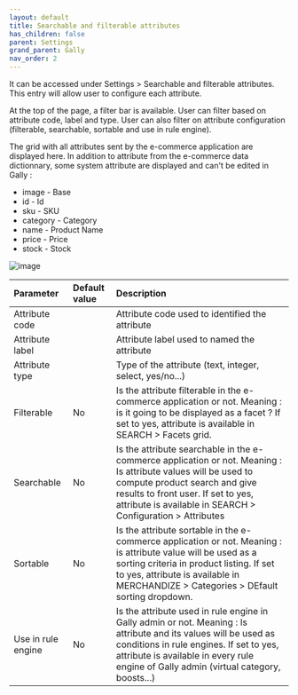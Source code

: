 ```yaml
---
layout: default
title: Searchable and filterable attributes
has_children: false
parent: Settings
grand_parent: Gally
nav_order: 2
---
```

It can be accessed under Settings > Searchable and filterable attributes. This entry will allow user to configure each attribute.

At the top of the page, a filter bar is available. User can filter based on attribute code, label and type. User can also filter on attribute configuration (filterable, searchable, sortable and use in rule engine).

The grid with all attributes sent by the e-commerce application are displayed here.
In addition to attribute from the e-commerce data dictionnary, some system attribute are displayed and can't be edited in Gally : 
* image - Base
* id - Id
* sku - SKU
* category - Category
* name - Product Name
* price - Price
* stock - Stock

![image](https://user-images.githubusercontent.com/98949123/212350187-13183472-7d39-467b-b2f4-187f233494fd.png)

|Parameter   | Default value | Description|
|:-------------|:------------------|:------|
|Attribute code||Attribute code used to identified the attribute|
|Attribute label||Attribute label used to named the attribute|
|Attribute type||Type of the attribute (text, integer, select, yes/no...)|
|Filterable|No|Is the attribute filterable in the e-commerce application or not. Meaning : is it going to be displayed as a facet ? If set to yes, attribute is available in SEARCH > Facets grid.|
|Searchable|No|Is the attribute searchable in the e-commerce application or not. Meaning : Is attribute values will be used to compute product search and give results to front user. If set to yes, attribute is available in SEARCH > Configuration > Attributes|
|Sortable|No|Is the attribute sortable in the e-commerce application or not. Meaning : is attribute value will be used as a sorting criteria in product listing. If set to yes, attribute is available in MERCHANDIZE > Categories > DEfault sorting dropdown.|
|Use in rule engine|No|Is the attribute used in rule engine in Gally admin or not. Meaning : Is attribute and its values will be used as conditions in rule engines. If set to yes, attribute is available in every rule engine of Gally admin (virtual category, boosts...)|
